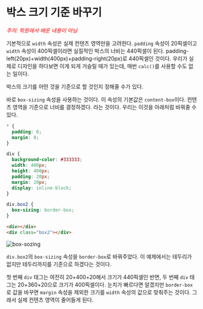 # 박스 크기 기준 바꾸기
<p style="color: red;"><em>주의: 학원에서 배운 내용이 아님</em></p>

기본적으로 `width` 속성은 실제 컨텐츠 영역만을 고려한다. `padding` 속성이 20픽셀이고 `width` 속성이 400픽셀이라면 실질적인 박스의 너비는 440픽셀이 된다. padding-left(20px)+width(400px)+padding-right(20px)로 440픽셀인 것이다. 우리가 실제로 디자인을 하다보면 이게 되게 거슬릴 때가 있는데, 매번 `calc()`를 사용할 수도 없는 일이다.

박스의 크기를 어떤 것을 기준으로 할 것인지 정해줄 수가 있다.

바로 `box-sizing` 속성을 사용하는 것이다. 이 속성의 기본값은 `content-box`이다. 컨텐츠 영역을 기준으로 너비를 결정하겠다. 라는 것이다. 우리는 이것을 아래처럼 바꿔줄 수 있다.

```css
* {
  padding: 0;
  margin: 0;
}

div {
  background-color: #333333;
  width: 400px;
  height: 400px;
  padding: 20px;
  margin: 20px;
  display: inline-block;
}

div.box2 {
  box-sizing: border-box;
}
```

```html
<div></div>
<div class="box2"></div>
```

![box-sozing](https://drive.google.com/uc?export=view&id=1G-0wCwTyvn4038Mrwmd3EFvC3k4Hgkzk)

`div.box2`의 `box-sizing` 속성을 `border-box`로 바꿔주었다. 이 예제에서는 테두리가 없지만 테두리까지를 기준으로 하겠다는 것이다.

첫 번째 `div` 태그는 여전히 20+400+20해서 크기가 440픽셀인 반면, 두 번째 `div` 태그는 20+360+20으로 크기가 400픽셀이다. 눈치가 빠르다면 알겠지만 `border-box`로 값을 바꾸면 `margin` 속성을 제외한 크기를 `width` 속성의 값으로 맞춰주는 것이다. 그래서 실제 컨텐츠 영역이 줄어들게 된다.